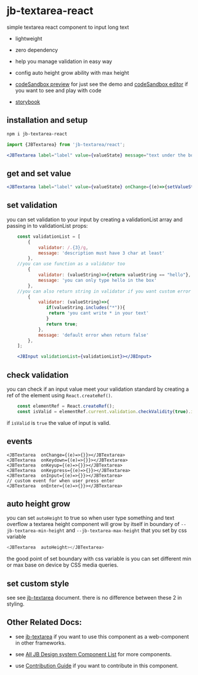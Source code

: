 # jb-textarea-react

simple textarea react component to input long text

- lightweight
- zero dependency
- help you manage validation in easy way
- config auto height grow ability with max height

- [codeSandbox preview](https://3f63dj.csb.app/samples/jb-textarea) for just see the demo and [codeSandbox editor](https://codesandbox.io/p/sandbox/jb-design-system-3f63dj?file=%2Fsrc%2Fsamples%2FJBTextarea.tsx) if you want to see and play with code

- [storybook](https://javadbat.github.io/design-system/?path=/docs/components-form-elements-jbtextarea)

## installation and setup

```sh
npm i jb-textarea-react
```

```jsx
import {JBTextarea} from 'jb-textarea/react';

<JBTextarea label="label" value={valueState} message="text under the box"></JBTextarea>
```

## get and set value

```jsx
<JBTextarea label="label" value={valueState} onChange={(e)=>{setValueState(e.target.value)}}></JBTextarea>
```
## set validation

you can set validation to your input by creating a validationList array and passing in to validationList props:

``` javascript
    const validationList = [
        {
            validator: /.{3}/g,
            message: 'description must have 3 char at least'
        },
    //you can use function as a validator too
        {
            validator: (valueString)=>{return valueString == "hello"},
            message: 'you can only type hello in the box'
        },
    //you can also return string in validator if you want custom error message in some edge cases
        {
            validator: (valueString)=>{
               if(valueString.includes("*")){
                return 'you cant write * in your text'
               }
               return true;
            },
            message: 'default error when return false'
        },
    ];
```
```jsx
    <JBInput validationList={validationList}></JBInput>
```

## check validation

you can check if an input value meet your validation standard by creating a ref of the element using `React.createRef()`.
```javascript
    const elementRef = React.createRef();
    const isValid = elementRef.current.validation.checkValidity(true).isAllValid;
```
if `isValid` is `true` the value of input is valid.


## events

```JSX
<JBTextarea  onChange={(e)=>{}}></JBTextarea>
<JBTextarea  onKeydown={(e)=>{}}></JBTextarea>
<JBTextarea  onKeyup={(e)=>{}}></JBTextarea>
<JBTextarea  onKeypress={(e)=>{}}></JBTextarea>
<JBTextarea  onInput={(e)=>{}}></JBTextarea>
// custom event for when user press enter
<JBTextarea  onEnter={(e)=>{}}></JBTextarea>
```

## auto height grow

you can set `autoHeight` to true so when user type something and text overflow a textarea height component will grow by itself in boundary of `--jb-textarea-min-height` and `--jb-textarea-max-height` that you set by css variable 

```js
<JBTextarea  autoHeight></JBTextarea>
```

the good point of set boundary with css variable is you can set different min or max base on device by CSS media queries.

## set custom style

 see see [jb-textarea](https://github.com/javadbat/jb-textarea) document. there is no difference between these 2 in styling.

## Other Related Docs:

- see [jb-textarea](https://github.com/javadbat/jb-textarea) if you want to use this component as a web-component in other frameworks.

- see [All JB Design system Component List](https://javadbat.github.io/design-system/) for more components.

- use [Contribution Guide](https://github.com/javadbat/design-system/blob/main/docs/contribution-guide.md) if you want to contribute in this component.